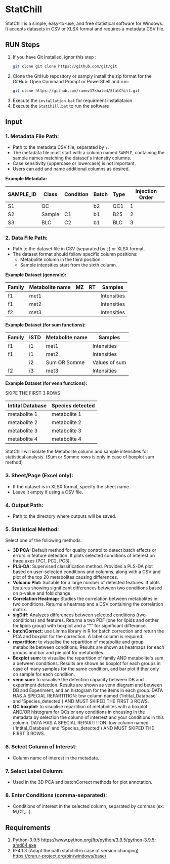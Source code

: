 # StatChill

StatChill is a simple, easy-to-use, and free statistical software for Windows. It accepts datasets in CSV or XLSX format and requires a metadata CSV file.

## RUN Steps

1. If you have Git installed, ignor this step :
    ```sh
    git clone git clone https://github.com/git/git 
    ```
2. Clone the GitHub repository or samply install the zip format for the GitHub:
Open Command Prompt or PowerShell and run:
    ```sh
    git clone https://github.com/ramez17khaled/StatChill.git
    ```
3. Execute the `installation.bat` for requirment installataion
4. Execute the `StatChill.bat`  to run the software

## Input

### 1. Metadata File Path:

- Path to the metadata CSV file, separated by `;`.
- The metadata file must start with a column named `SAMPLE`, containing the sample names matching the dataset's intensity columns.
- Case sensitivity (uppercase or lowercase) is not important.
- Users can add and name additional columns as desired.

**Example Metadata:**

| SAMPLE_ID | Class  | Condition | Batch | Type | Injection Order |
|-----------|--------|-----------|-------|------|-----------------|
| S1        | QC     |           | b2    | QC1  | 1               |
| S2        | Sample | C1        | b1    | B25  | 2               |
| S3        | BLC    | C2        | b1    | BLC  | 3               |

### 2. Data File Path:

- Path to the dataset file in CSV (separated by `;`) or XLSX format.
- The dataset format should follow specific column positions:
  - Metabolite column in the third position.
  - Sample intensities start from the sixth column.

**Example Dataset (generale):**

| Family | Metabolite name| MZ | RT | Samples       |
|--------|----------------|----|----|---------------|
| f1     | met1           |    |    | Intensities   |
| f1     | met2           |    |    | Intensities   |
| f2     | met3           |    |    | Intensities   |

**Example Dataset (for sum functions):**

| Family |ISTD| Metabolite name | Samples       |
|--------|----|-----------------|---------------|
| f1     | i1 | met1            | Intensities   |
| f1     | i1 | met2            | Intensities   |
|        | i2 |Sum OR Somme     | Values of sum |
| f2     | i3 | met3            | Intensities   |

**Example Dataset (for venn functions):**

SKIPE THE FIRST 3 ROWS

| Intital Database |Species detected|
|------------------|----------------|
| metabolite 1     | metabolite 1   |
| metabolite 2     | metabolite 2   |
| metabolite 3     | metabolite 3   |
| metabolite 4     | metabolite 4   |

StatChill will isolate the Metabolite column and sample intensities for statistical analysis.
(Sum or Somme rows is only in case of boxplot sum method)

### 3. Sheet/Page (Excel only):

- If the dataset is in XLSX format, specify the sheet name.
- Leave it empty if using a CSV file.

### 4. Output Path:

- Path to the directory where outputs will be saved.

### 5. Statistical Method:

Select one of the following methods:
- **3D PCA:** Default method for quality control to detect batch effects or errors in feature detection. It plots selected conditions of interest on three axes (PC1, PC2, PC3).
- **PLS-DA:** Supervised classification method. Provides a PLS-DA plot based on user-selected conditions and columns, along with a CSV and plot of the top 20 metabolites causing differences.
- **Volcano Plot:** Suitable for a large number of detected features. It plots features showing significant differences between two conditions based on p-value and fold change.
- **Correlation Heatmap:** Studies the correlation between metabolites in two conditions. Returns a heatmap and a CSV containing the correlation matrix.
- **sigDiff:** Analyzes differences between selected conditions (two conditions) and features. Returns a two PDF (one for lipids and onther for lipids group) with boxplot and a "*" for significant differance. 
- **batchCorrect:** use Limma library in R for batch correction and return the PCA and boxplot for the correction. A label column is required.
- **repartition:** to visualise the repartition of metabolite and group metabolite between conditions. Results are shown as heatmaps for each groups and bar and pie plot for metabolites.
- **Boxplot sum:** to visualise the repartition of family AND metabolite's sum a between conditions. Results are shown as boxplot for each groups in case of many samples for the same condition, and bar plot if ther only on sample for each condition.
- **venn sum:** to visualise the detection capacity between DB and experiment detection. Results are shown as venn diagram and between DB and Experiment, and an histogram for the items in each group. DATA HAS A SPECIAL REPARTITION: tow column named ('Intital_Database' and 'Species_detected') AND MUST SKIPED THE FIRST 3 ROWS. 
- **QC boxplot:** to visualise repartition of metabolites with a boxplot AND/OR histogram for QCs or any conditions in chousing in the metadata by selection the column of interrest and your conditions in this column. DATA HAS A SPECIAL REPARTITION: tow column named ('Intital_Database' and 'Species_detected') AND MUST SKIPED THE FIRST 3 ROWS. 


### 6. Select Column of Interest:

- Column name of interest in the metadata.

### 7. Select Label Column:

- Used in the 3D PCA and batchCorrect methods for plot annotation.

### 8. Enter Conditions (comma-separated):

- Conditions of interest in the selected column, separated by commas (ex: M,C2,...).

## Requirements

1. Python-3.9.5
https://www.python.org/ftp/python/3.9.5/python-3.9.5-amd64.exe
2. R-4.1.3 (Adapt the path statchill in case of version changing)
https://cran.r-project.org/bin/windows/base/

